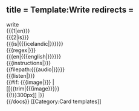 title = Template:Write
redirects =
---

<div class="card" data-type="vocabulary" data-children="object">
<div data-name="type" data-children="string">write</div>
<div data-name="from" data-children="string">{{{1|en}}}</div>
<div data-name="to" data-children="string">{{{2|is}}}</div>
<div data-name="icelandic" data-translate="true">{{{is|{{{icelandic|}}}}}}</span></div>
<div data-name="regex">{{{regex|}}}</div>
<div data-name="english">{{{en|{{{english|}}}}}}</div>
<div data-name="instructions">{{{instructions|}}}</div>
<div data-name="audio" data-children="string" class="hidden">{{filepath:{{{audio|}}}}}</div>
<div data-name="listen" data-children="boolean">{{{listen|}}}</div>
<div data-name="image" style="max-width:150px">{{#if: {{{image|}}} | [[{{trim|{{{image}}}}}{{!}}300px]] |}}</div>
</div><noinclude>
{{/docs}}
[[Category:Card templates]]
</noinclude>